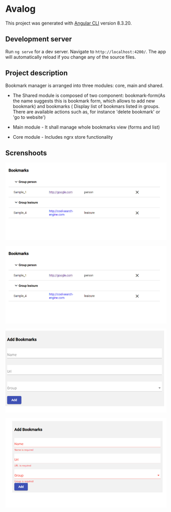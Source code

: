 # Avalog

This project was generated with [Angular CLI](https://github.com/angular/angular-cli) version 8.3.20.

## Development server

Run `ng serve` for a dev server. Navigate to `http://localhost:4200/`. The app will automatically reload if you change any of the source files.

## Project description
Bookmark manager is arranged into three modules: core, main and shared.
- The Shared module is composed of two component: bookmark-form(As the name suggests this    is bookmark form,  which allows to add new bookmark) and bookmarks ( Display list of       bookmars listed in groups. There are available actions such as, for instance 'delete       bookmark' or 'go to website')

- Main module - It shall manage whole bookmarks view (forms and list)

- Core module - Includes ngrx store functionality

## Screnshoots

![Alt text](https://github.com/matichor/bookmarks/blob/master/bookmark_view_sample.PNG?raw=true "Bookmarks view")

![Alt text](https://github.com/matichor/bookmarks/blob/master/bookmark_view_sample.PNG?raw=true "Bookmarks view")

![Alt text](https://raw.githubusercontent.com/matichor/bookmarks/master/bookmark_form.PNG "Bookmark form")

![Alt text](https://raw.githubusercontent.com/matichor/bookmarks/master/bookmark_form_validation.PNG "Bookmark form validation")